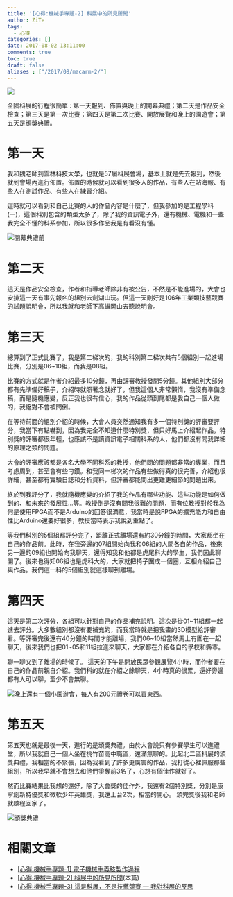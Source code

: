```yaml
---
title: '[心得:機械手專題-2] 科展中的所見所聞'
author: ZiTe
tags:
  - 心得
categories: []
date: 2017-08-02 13:11:00
comments: true
toc: true
draft: false
aliases : ["/2017/08/macarm-2/"]
---
```

![](https://1.bp.blogspot.com/-pZzLycJryec/XqYxoC3ETrI/AAAAAAAACJY/qQs2DI7qXLExB-SoIEq94KVOTDjgKoe5QCPcBGAsYHg/s320/1501167240592.jpg)

全國科展的行程很簡單 : 第一天報到、佈置與晚上的開幕典禮；第二天是作品安全檢查；第三天是第一次比賽；第四天是第二次比賽、開放展覽和晚上的園遊會；第五天是頒獎典禮。

<!--more-->

# 第一天

我和魏老師到雲林科技大學，也就是57屆科展會場，基本上就是先去報到，然後就到會場內進行佈置。佈置的時候就可以看到很多人的作品，有些人在貼海報、有些人在測試作品、有些人在練習介紹。

這時就可以看到和自己比賽的人的作品內容是什麼了，但我參加的是工程學科(一)，這個科別包含的類型太多了，除了我的資訊電子外，還有機械、電機和一些我完全不懂的科系參加，所以很多作品我是有看沒有懂。

![開幕典禮前](https://1.bp.blogspot.com/-4zgPMxCj48s/XqYxoHj6BeI/AAAAAAAACJY/jsk5gYZ-wE4IuVOds9tK-yY21ILgYBpMQCPcBGAsYHg/s1600/DSC_0405.JPG)

# 第二天

這天是作品安全檢查，作者和指導老師除非有被公告，不然是不能進場的，大會也安排這一天有事先報名的組別去劍湖山玩。但這一天剛好是106年工業類技藝競賽的試題說明會，所以我就和老師下高雄岡山去聽說明會。

# 第三天

總算到了正式比賽了，我是第二梯次的，我的科別第二梯次共有5個組別一起進場比賽，分別是06~10組，而我是08組。

比賽的方式就是作者介紹最多10分鐘，再由評審教授發問5分鐘。其他組別大部分都有先準備好稿子，介紹時就照著念就好了，但我這個人非常懶惰，我沒有準備念稿，而是隨機應變，反正我也很有信心，我的作品從頭到尾都是我自己一個人做的，我絕對不會被問倒。

在等待前面的組別介紹的時候，大會人員突然通知我有多一個特別獎的評審要評分，我當下有點嚇到，因為我完全不知道什麼特別獎，但只好馬上介紹起作品，特別獎的評審都很年輕，也應該不是讀資訊電子相關科系的人，他們都沒有問我詳細的原理之類的問題。

大會的評審應該都是各名大學不同科系的教授，他們問的問題都非常的專業，而且考慮周到，甚至會有些刁鑽。和我同一梯次的作品有些做得真的很完善，介紹也很詳細，甚至都有實驗日誌和分析資料，但評審都能問出更難更細節的問題出來。

終於到我評分了，我就隨機應變的介紹了我的作品有哪些功能、這些功能是如何做到的、和未來的發展性...等。教授倒是沒有問我很難的問題，而有位教授對於我為何是使用FPGA而不是Arduino的回答很滿意，我當時是說FPGA的擴充能力和自由性比Arduino還要好很多，教授當時表示我說到重點了。

等我們科別的5個組都評分完了，距離正式離場還有約30分鐘的時間，大家都坐在自己的作品前。此時，在我旁邊的07組開始向我和06組的人問各自的作品，後來另一邊的09組也開始向我聊天，還得知我和他都是虎尾科大的學生，我們因此聊開了。後來也得知06組也是虎科大的，大家就把椅子圍成一個圈，互相介紹自己與作品。我們這一科的5個組別就這樣聊到離場。

# 第四天

這天是第二次評分，各組可以針對自己的作品補充說明。這次是從01\~11組都一起進去評分。大多數組別都沒有要補充的，而我當時就是把我畫的3D模型給評審看。等評審完後還有40分鐘的時間才能離場，我們06\~10組當然馬上有圍在一起聊天，後來我們也把01\~05和11組拉進來聊天，大家都在介紹各自的學校和縣市。

聊一聊又到了離場的時候了。 這天的下午是開放民眾參觀展覽4小時，而作者要在自己的作品前親自介紹。我們科的就在介紹之餘聊天，4小時真的很累，還好旁邊都有人可以聊，至少不會無聊。

![晚上還有一個小園遊會，每人有200元禮卷可以買東西。](https://1.bp.blogspot.com/-SgoulXJ8tEg/XqYxoH2xxEI/AAAAAAAACJY/SJO5oJ8SuhEOU8aC8-uKiZnBlcOpVwFHACPcBGAsYHg/s1600/DSC_0414.JPG)

# 第五天

第五天也就是最後一天，進行的是頒獎典禮。由於大會說只有參賽學生可以進禮堂，所以我就自己一個人坐在桃竹苗高中職區，還滿無聊的。比起北二區科展的頒獎典禮，我相當的不緊張，因為我看到了許多更厲害的作品，我打從心裡佩服那些組別，所以我早就不會想去和他們爭奪前3名了，心想有個佳作就好了。

然而比賽結果比我想的還好，除了大會獎的佳作外，我還有2個特別獎，分別是康寧創新特優獎和微軟少年英雄獎，我還上台2次，相當的開心。 頒完獎後我和老師就啟程回家了。

![頒獎典禮](https://1.bp.blogspot.com/-Wf4OJtjAHE4/XqYxoBhtIuI/AAAAAAAACJY/iTyKIawZlA0xYySMvJQOf77e5PcMNn0NACPcBGAsYHg/s1600/DSC_0419.JPG)

# 相關文章

* [\[心得:機械手專題-1\] 電子機械手義肢製作過程](/posts/macarm-1/)
* [\[心得:機械手專題-2\] 科展中的所見所聞](/posts/macarm-2/)(本篇)
* [\[心得:機械手專題-3\] 這是科展，不是技藝競賽 — 我對科展的反思](/posts/macarm-3/)
